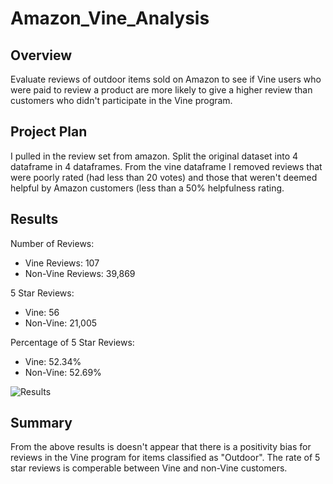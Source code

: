 # Amazon_Vine_Analysis
## Overview
Evaluate reviews of outdoor items sold on Amazon to see if Vine users who were paid to review a product are more likely to give a higher review than customers who didn't participate in the Vine program.
## Project Plan
I pulled in the review set from amazon. Split the original dataset into 4 dataframe in 4 dataframes.
From the vine dataframe I removed reviews that were poorly rated (had less than 20 votes) and those that weren't deemed helpful by Amazon customers (less than a 50% helpfulness rating.  

## Results
Number of Reviews:
*  Vine Reviews: 107
*  Non-Vine Reviews: 39,869

5 Star Reviews:
*  Vine: 56
*  Non-Vine: 21,005

Percentage of 5 Star Reviews:
*  Vine: 52.34%
*  Non-Vine: 52.69%

![Results](https://user-images.githubusercontent.com/86027932/136732826-766d71bd-9e94-4bec-8b5a-d266c06ae1fe.png)


## Summary
From the above results is doesn't appear that there is a positivity bias for reviews in the Vine program for items classified as "Outdoor". The rate of 5 star reviews is comperable between Vine and non-Vine customers. 
